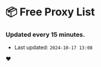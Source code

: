 # :package: Free Proxy List
### Updated every 15 minutes.

- Last updated: `2024-10-17 13:08`

:heart:

